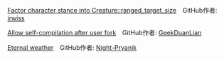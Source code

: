[Factor character stance into Creature::ranged_target_size]()&emsp;GitHub作者: [irwiss](https://github.com/irwiss)

[Allow self-compilation after user fork](https://github.com/CleverRaven/Cataclysm-DDA/pull/62696)&emsp;GitHub作者: [GeekDuanLian](https://github.com/GeekDuanLian) 

[Eternal weather](https://github.com/CleverRaven/Cataclysm-DDA/pull/59707)&emsp;GitHub作者: [Night-Pryanik](https://github.com/Night-Pryanik)
